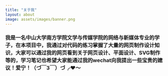```yaml
---
title: "关于我"
layout: about
image: assets/images/banner.png
---
```


### 我是一名中山大学南方学院文学与传媒学院的网络与新媒体专业的学子，在本项目中，我通过对代码的练习掌握了大量的网页制作设计知识，大家可以通过我的网页看到关于网页设计、平面设计、SVG制作等的，学习笔记也希望大家能通过我的wechat向我提出一些宝贵的建议！爱宁！（づ￣3￣）づ╭❤～